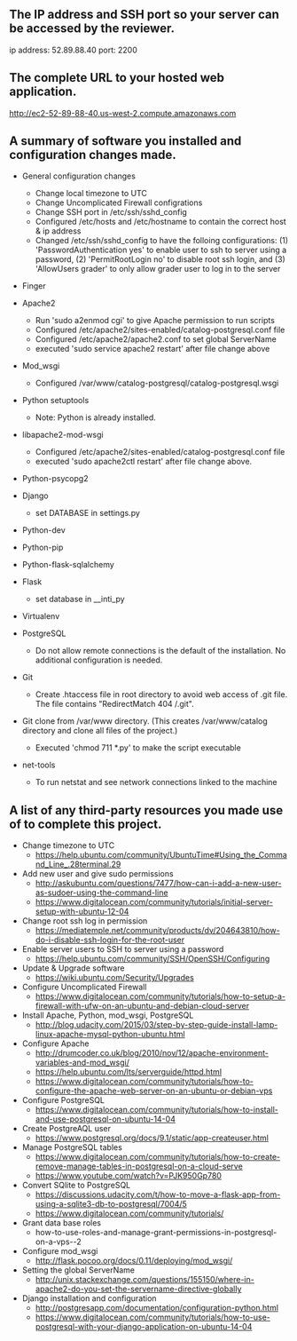 The IP address and SSH port so your server can be accessed by the reviewer.
-----------------------------------------------------------------------------
ip address: 52.89.88.40
port: 2200

The complete URL to your hosted web application.
-----------------------------------------------------------------------------
http://ec2-52-89-88-40.us-west-2.compute.amazonaws.com

A summary of software you installed and configuration changes made.
-----------------------------------------------------------------------------
* General configuration changes
  - Change local timezone to UTC
  - Change Uncomplicated Firewall configrations
  - Change SSH port in /etc/ssh/sshd_config
  - Configured /etc/hosts and /etc/hostname to contain the correct host & ip address
  - Changed /etc/ssh/sshd_config to have the folloing configurations: (1) 'PasswordAuthentication yes' to enable user to ssh to server using a password, (2) 'PermitRootLogin no' to disable root ssh login, and (3) 'AllowUsers grader' to only allow grader user to log in to the server 
    
* Finger

* Apache2
  - Run 'sudo a2enmod cgi' to give Apache permission to run scripts
  - Configured /etc/apache2/sites-enabled/catalog-postgresql.conf file 
  - Configured /etc/apache2/apache2.conf to set global ServerName 
  - executed 'sudo service apache2 restart' after file change above

* Mod_wsgi
  - Configured /var/www/catalog-postgresql/catalog-postgresql.wsgi
  
* Python setuptools
  -  Note:  Python is already installed.

* libapache2-mod-wsgi
  - Configured /etc/apache2/sites-enabled/catalog-postgresql.conf file 
  - executed 'sudo apache2ctl restart' after file change above.

* Python-psycopg2

* Django
  - set DATABASE in settings.py

* Python-dev

* Python-pip

* Python-flask-sqlalchemy

* Flask
  - set database in __inti_py

* Virtualenv

* PostgreSQL
  - Do not allow remote connections is the default of the installation.  No additional configuration is needed.

* Git
  - Create .htaccess file in root directory to avoid web access of .git file.  The file contains "RedirectMatch 404 /\.git".

* Git clone <project git hub url> from /var/www directory.  (This creates /var/www/catalog directory and clone all files of the project.) 
  - Executed 'chmod 711 *.py' to make the script executable 

* net-tools
  -  To run netstat and see network connections linked to the machine  


A list of any third-party resources you made use of to complete this project.
-----------------------------------------------------------------------------
* Change timezone to UTC 
  - https://help.ubuntu.com/community/UbuntuTime#Using_the_Command_Line_.28terminal.29
* Add new user and give sudo permissions 
  - http://askubuntu.com/questions/7477/how-can-i-add-a-new-user-as-sudoer-using-the-command-line
  - https://www.digitalocean.com/community/tutorials/initial-server-setup-with-ubuntu-12-04
* Change root ssh log in permission
  - https://mediatemple.net/community/products/dv/204643810/how-do-i-disable-ssh-login-for-the-root-user
* Enable server users to SSH to server using a password
  - https://help.ubuntu.com/community/SSH/OpenSSH/Configuring
* Update & Upgrade software  
  - https://wiki.ubuntu.com/Security/Upgrades
* Configure Uncomplicated Firewall 
  - https://www.digitalocean.com/community/tutorials/how-to-setup-a-firewall-with-ufw-on-an-ubuntu-and-debian-cloud-server
* Install Apache, Python, mod_wsgi, PostgreSQL 
  - http://blog.udacity.com/2015/03/step-by-step-guide-install-lamp-linux-apache-mysql-python-ubuntu.html 
* Configure Apache 
  - http://drumcoder.co.uk/blog/2010/nov/12/apache-environment-variables-and-mod_wsgi/
  - https://help.ubuntu.com/lts/serverguide/httpd.html
  - https://www.digitalocean.com/community/tutorials/how-to-configure-the-apache-web-server-on-an-ubuntu-or-debian-vps
* Configure PostgreSQL
  - https://www.digitalocean.com/community/tutorials/how-to-install-and-use-postgresql-on-ubuntu-14-04
* Create PostgreAQL user
  - https://www.postgresql.org/docs/9.1/static/app-createuser.html
* Manage PostgreSQL tables
  - https://www.digitalocean.com/community/tutorials/how-to-create-remove-manage-tables-in-postgresql-on-a-cloud-serve
  - https://www.youtube.com/watch?v=PJK950Gp780 
* Convert SQlite to PostgreSQL
  - https://discussions.udacity.com/t/how-to-move-a-flask-app-from-using-a-sqlite3-db-to-postgresql/7004/5
  - https://www.digitalocean.com/community/tutorials/
* Grant data base roles  
  - how-to-use-roles-and-manage-grant-permissions-in-postgresql-on-a-vps--2
* Configure mod_wsgi   
  - http://flask.pocoo.org/docs/0.11/deploying/mod_wsgi/
* Setting the global ServerName
  - http://unix.stackexchange.com/questions/155150/where-in-apache2-do-you-set-the-servername-directive-globally
* Django installation and configuration
  - http://postgresapp.com/documentation/configuration-python.html 
  - https://www.digitalocean.com/community/tutorials/how-to-use-postgresql-with-your-django-application-on-ubuntu-14-04 
